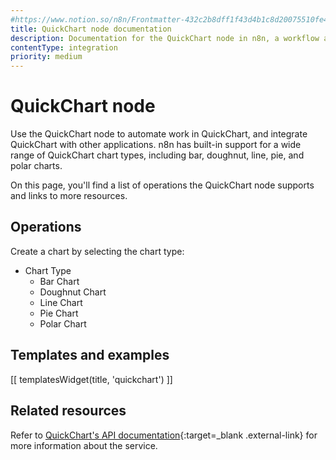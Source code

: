 ```yaml
---
#https://www.notion.so/n8n/Frontmatter-432c2b8dff1f43d4b1c8d20075510fe4
title: QuickChart node documentation
description: Documentation for the QuickChart node in n8n, a workflow automation platform. Includes details of operations and configuration, and links to examples and credentials information.
contentType: integration
priority: medium
---
```


# QuickChart node

Use the QuickChart node to automate work in QuickChart, and integrate QuickChart with other applications. n8n has built-in support for a wide range of QuickChart chart types, including bar, doughnut, line, pie, and polar charts.

On this page, you'll find a list of operations the QuickChart node supports and links to more resources.

## Operations

Create a chart by selecting the chart type:

* Chart Type
	* Bar Chart
	* Doughnut Chart
	* Line Chart
	* Pie Chart
	* Polar Chart

## Templates and examples

<!-- see https://www.notion.so/n8n/Pull-in-templates-for-the-integrations-pages-37c716837b804d30a33b47475f6e3780 -->
[[ templatesWidget(title, 'quickchart') ]]

## Related resources

Refer to [QuickChart's API documentation](https://quickchart.io/documentation/){:target=_blank .external-link} for more information about the service.
